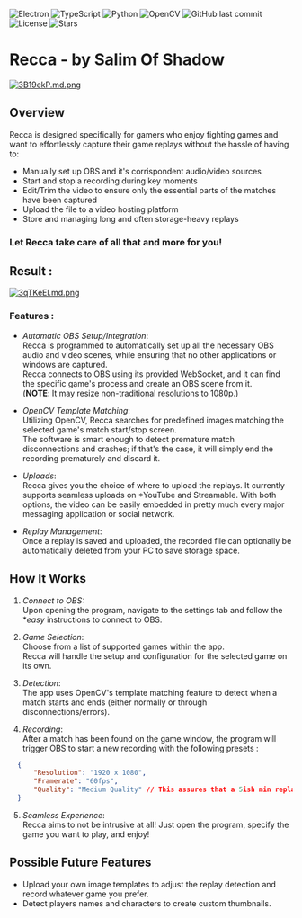 ![Electron](https://img.shields.io/badge/Electron-v31.3.0-blue)  ![TypeScript](https://img.shields.io/badge/TypeScript-v5.2.2-blue) ![Python](https://img.shields.io/badge/Python-3.11-blue)  ![OpenCV](https://img.shields.io/badge/OpenCV-4.8.0-green) ![GitHub last commit](https://img.shields.io/github/last-commit/SalimOfShadow/Recca) ![License](https://img.shields.io/github/license/salimofshadow/Recca)  ![Stars](https://img.shields.io/github/stars/SalimOfShadow/Recca?style=social)  
# Recca - by Salim Of Shadow
[![3B19ekP.md.png](https://iili.io/3B19ekP.md.png)](https://freeimage.host/i/3B19ekP)

## Overview

Recca is designed specifically for gamers who enjoy fighting games and want to effortlessly capture their game replays without the hassle of having to:
- Manually set up OBS and it's corrispondent audio/video sources
- Start and stop a recording during key moments
- Edit/Trim the video to ensure only the essential parts of the matches have been captured
- Upload the file to a video hosting platform
- Store and managing long and often storage-heavy replays

### **Let Recca take care of all that and more for you!**
## Result :

[![3qTKeEl.md.png](https://iili.io/3qTKeEl.md.png)](http://www.youtube.com/watch?v=TSDpWOoLQ2A)

### Features :

- *Automatic OBS Setup/Integration*: <br>Recca is programmed to automatically set up all the necessary OBS audio and video scenes, while ensuring that no other applications or windows are captured.<br> Recca connects to OBS using its provided WebSocket, and it can find the specific game's process and create an OBS scene from it.<br> (**NOTE**: It may resize non-traditional resolutions to 1080p.)

- *OpenCV Template Matching*: <br>Utilizing OpenCV, Recca searches for predefined images matching the selected game's match start/stop screen.<br>The software is smart enough to detect premature match disconnections and crashes; if that's the case, it will simply end the recording prematurely and discard it.

- *Uploads*: <br>Recca gives you the choice of where to upload the replays. It currently supports seamless uploads on *YouTube and Streamable. With both options, the video can be easily embedded in pretty much every major messaging application or social network.

- *Replay Management*: <br>Once a replay is saved and uploaded, the recorded file can optionally be automatically deleted from your PC to save storage space.

## How It Works


1. *Connect to OBS:*<br> Upon opening the program, navigate to the settings tab and follow the **easy* instructions to connect to OBS. 

2.  *Game Selection*:<br> Choose from a list of supported games within the app.<br> Recca will handle the setup and configuration for the selected game on its own.
   
3. *Detection*:<br> The app uses OpenCV's template matching feature to detect when a match starts and ends (either normally or through disconnections/errors).
   
4. *Recording*:<br> After a match has been found on the game window, the program will trigger OBS to start a new recording with the following presets :
 ```json
   {
       "Resolution": "1920 x 1080",
       "Framerate": "60fps",
       "Quality": "Medium Quality" // This assures that a 5ish min replay always average about 300/400 MBs 
   }
   ```
   
5. *Seamless Experience*:<br> Recca aims to not be intrusive at all! Just open the program, specify the game you want to play, and enjoy!

## Possible Future Features

- Upload your own image templates to adjust the replay detection and record whatever game you prefer.
- Detect players names and characters to create custom thumbnails.
